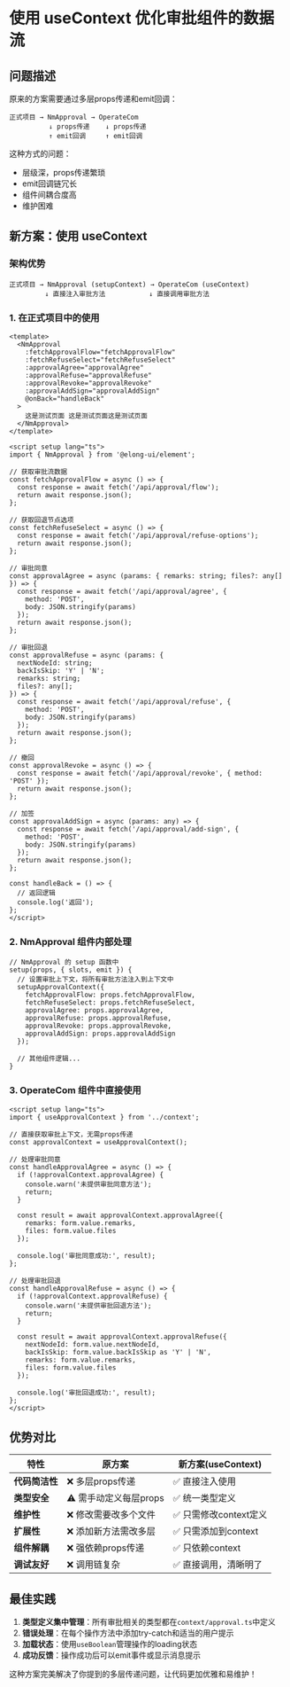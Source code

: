 # 使用 useContext 优化审批组件的数据流

## 问题描述

原来的方案需要通过多层props传递和emit回调：
```
正式项目 → NmApproval → OperateCom
          ↓ props传递    ↓ props传递
          ↑ emit回调     ↑ emit回调
```

这种方式的问题：
- 层级深，props传递繁琐
- emit回调链冗长
- 组件间耦合度高
- 维护困难

## 新方案：使用 useContext

### 架构优势
```
正式项目 → NmApproval (setupContext) → OperateCom (useContext)
         ↓ 直接注入审批方法           ↓ 直接调用审批方法
```

### 1. 在正式项目中的使用

```vue
<template>
  <NmApproval
    :fetchApprovalFlow="fetchApprovalFlow"
    :fetchRefuseSelect="fetchRefuseSelect"
    :approvalAgree="approvalAgree"
    :approvalRefuse="approvalRefuse"
    :approvalRevoke="approvalRevoke"
    :approvalAddSign="approvalAddSign"
    @onBack="handleBack"
  >
    这是测试页面 这是测试页面这是测试页面
  </NmApproval>
</template>

<script setup lang="ts">
import { NmApproval } from '@elong-ui/element';

// 获取审批流数据
const fetchApprovalFlow = async () => {
  const response = await fetch('/api/approval/flow');
  return await response.json();
};

// 获取回退节点选项
const fetchRefuseSelect = async () => {
  const response = await fetch('/api/approval/refuse-options');
  return await response.json();
};

// 审批同意
const approvalAgree = async (params: { remarks: string; files?: any[] }) => {
  const response = await fetch('/api/approval/agree', {
    method: 'POST',
    body: JSON.stringify(params)
  });
  return await response.json();
};

// 审批回退
const approvalRefuse = async (params: {
  nextNodeId: string;
  backIsSkip: 'Y' | 'N';
  remarks: string;
  files?: any[];
}) => {
  const response = await fetch('/api/approval/refuse', {
    method: 'POST',
    body: JSON.stringify(params)
  });
  return await response.json();
};

// 撤回
const approvalRevoke = async () => {
  const response = await fetch('/api/approval/revoke', { method: 'POST' });
  return await response.json();
};

// 加签
const approvalAddSign = async (params: any) => {
  const response = await fetch('/api/approval/add-sign', {
    method: 'POST',
    body: JSON.stringify(params)
  });
  return await response.json();
};

const handleBack = () => {
  // 返回逻辑
  console.log('返回');
};
</script>
```

### 2. NmApproval 组件内部处理

```tsx
// NmApproval 的 setup 函数中
setup(props, { slots, emit }) {
  // 设置审批上下文，将所有审批方法注入到上下文中
  setupApprovalContext({
    fetchApprovalFlow: props.fetchApprovalFlow,
    fetchRefuseSelect: props.fetchRefuseSelect,
    approvalAgree: props.approvalAgree,
    approvalRefuse: props.approvalRefuse,
    approvalRevoke: props.approvalRevoke,
    approvalAddSign: props.approvalAddSign
  });

  // 其他组件逻辑...
}
```

### 3. OperateCom 组件中直接使用

```vue
<script setup lang="ts">
import { useApprovalContext } from '../context';

// 直接获取审批上下文，无需props传递
const approvalContext = useApprovalContext();

// 处理审批同意
const handleApprovalAgree = async () => {
  if (!approvalContext.approvalAgree) {
    console.warn('未提供审批同意方法');
    return;
  }

  const result = await approvalContext.approvalAgree({
    remarks: form.value.remarks,
    files: form.value.files
  });

  console.log('审批同意成功:', result);
};

// 处理审批回退
const handleApprovalRefuse = async () => {
  if (!approvalContext.approvalRefuse) {
    console.warn('未提供审批回退方法');
    return;
  }

  const result = await approvalContext.approvalRefuse({
    nextNodeId: form.value.nextNodeId,
    backIsSkip: form.value.backIsSkip as 'Y' | 'N',
    remarks: form.value.remarks,
    files: form.value.files
  });

  console.log('审批回退成功:', result);
};
</script>
```

## 优势对比

| 特性 | 原方案 | 新方案(useContext) |
|------|--------|-------------------|
| **代码简洁性** | ❌ 多层props传递 | ✅ 直接注入使用 |
| **类型安全** | ⚠️ 需手动定义每层props | ✅ 统一类型定义 |
| **维护性** | ❌ 修改需要改多个文件 | ✅ 只需修改context定义 |
| **扩展性** | ❌ 添加新方法需改多层 | ✅ 只需添加到context |
| **组件解耦** | ❌ 强依赖props传递 | ✅ 只依赖context |
| **调试友好** | ❌ 调用链复杂 | ✅ 直接调用，清晰明了 |

## 最佳实践

1. **类型定义集中管理**：所有审批相关的类型都在`context/approval.ts`中定义
2. **错误处理**：在每个操作方法中添加try-catch和适当的用户提示
3. **加载状态**：使用`useBoolean`管理操作的loading状态
4. **成功反馈**：操作成功后可以emit事件或显示消息提示

这种方案完美解决了你提到的多层传递问题，让代码更加优雅和易维护！
